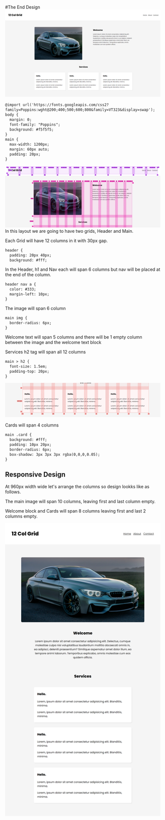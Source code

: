 #The End Design
![alt text](ReadMeImg/FullViewDesign.png)

```
@import url('https://fonts.googleapis.com/css2?family=Poppins:wght@200;400;500;600;800&family=VT323&display=swap');
body {
  margin: 0;
  font-family: "Poppins";
  background: #f5f5f5;
}
main {
  max-width: 1200px;
  margin: 60px auto;
  padding: 20px;
}
```


![alt text](ReadMeImg/1.PNG)
In this layout we are going to have two grids, Header and Main.

Each Grid will have 12 columns in it with 30px gap.

```
header {
  padding: 20px 40px;
  background: #fff;
```

In the Header, h1 and Nav each will span 6 columns but nav will be placed at the end of the column.


```
header nav a {
  color: #333;
  margin-left: 10px;
}
```

The image will span 6 column
```
main img {
  border-radius: 6px;
}
```

Welcome text will span 5 columns and there will be 1 empty column between the image and the welcome text block

Services h2 tag will span all 12 columns

```
main > h2 {
  font-size: 1.5em;
  padding-top: 20px;
}
```

![alt text](ReadMeImg/2.png)

Cards will span 4 columns

```
main .card {
  background: #fff;
  padding: 10px 20px;
  border-radius: 6px;
  box-shadow: 3px 3px 3px rgba(0,0,0,0.05);
}

```

## Responsive Design

At 960px width wide  let's arrange the columns so design lookks like as follows.

The main image will span 10 columns, leaving first and last column empty.

Welcome block and Cards will span 8 columns leaving first and last 2 columns empty.

![alt text](ReadMeImg/3.png)